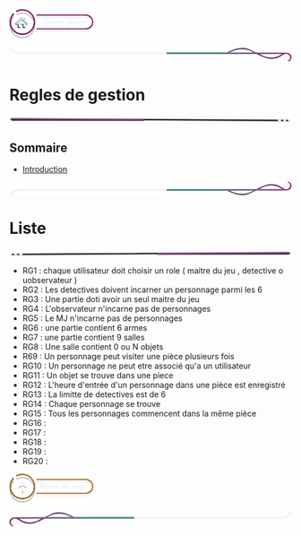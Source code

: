  <a href="../README.md">
  <img src="../assets/button/home_page.png" alt="Home page" style="width: 150px; height: auto;">
</a>

![border](../assets/line/border_deco_rt.png)

# Regles de gestion

![border](../assets/line/line-pink-point_l.png)

## Sommaire

- [Introduction](#introduction)

![border](../assets/line/border_deco_rb.png)

# Liste

![border](../assets/line/line-pink-point_r.png)

- RG1 : chaque utilisateur doit choisir un role ( maitre du jeu , detective o uobservateur )
- RG2 : Les detectives doivent incarner un personnage parmi les 6
- RG3 : Une partie doti avoir un seul maitre du jeu
- RG4 : L'observateur n'incarne pas de personnages
- RG5 : Le MJ n'incarne pas de personnages
- RG6 : une partie contient 6 armes
- RG7 : une partie contient 9 salles
- RG8 : Une salle contient 0 ou N objets
- R69 : Un personnage peut visiter une pièce plusieurs fois
- RG10 : Un personnage ne peut etre associé qu'a un utilisateur
- RG11 : Un objet se trouve dans une piece
- RG12 : L'heure d'entrée d'un personnage dans une pièce est enregistré
- RG13 : La limitte de detectives est de 6
- RG14 : Chaque personnage se trouve
- RG15 : Tous les personnages commencent dans la même pièce
- RG16 :
- RG17 :
- RG18 :
- RG19 :
- RG20 :

<a href="#sommaire">
  <img src="../assets/button/back_to_top.png" alt="Back to top" style="width: 150px; height: auto;">
</a>

![border](../assets/line/border_deco_l.png)
